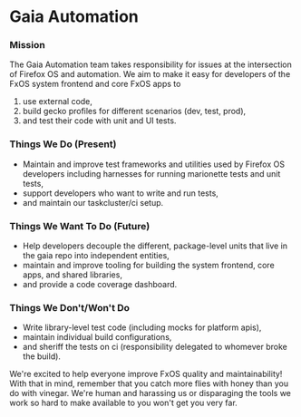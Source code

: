 Gaia Automation
===============

### Mission

The Gaia Automation team takes responsibility for issues at the
intersection of Firefox OS and automation. We aim to make it easy for
developers of the FxOS system frontend and core FxOS apps to

1. use external code,
2. build gecko profiles for different scenarios (dev, test, prod),
3. and test their code with unit and UI tests.

### Things We Do (Present)

+ Maintain and improve test frameworks and utilities used by Firefox OS
  developers including harnesses for running marionette tests and unit
  tests,
+ support developers who want to write and run tests,
+ and maintain our taskcluster/ci setup.

### Things We Want To Do (Future)

+ Help developers decouple the different, package-level units that live
  in the gaia repo into independent entities,
+ maintain and improve tooling for building the system frontend, core
  apps, and shared libraries,
+ and provide a code coverage dashboard.

### Things We Don't/Won't Do

+ Write library-level test code (including mocks for platform apis),
+ maintain individual build configurations,
+ and sheriff the tests on ci (responsibility delegated to whomever broke
  the build).

We're excited to help everyone improve FxOS quality and maintainability! With
that in mind, remember that you catch more flies with honey than you do
with vinegar. We're human and harassing us or disparaging the tools we
work so hard to make available to you won't get you very far.
